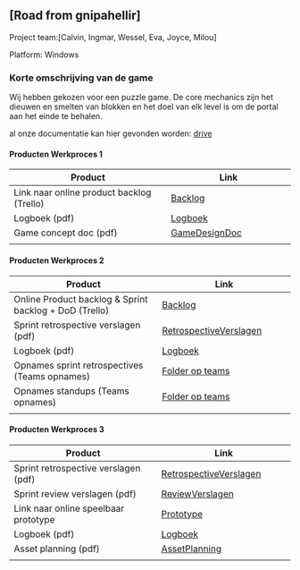 ## [Road from gnipahellir]
Project team:[Calvin, Ingmar, Wessel, Eva, Joyce, Milou]

Platform:
Windows

### Korte omschrijving van de game

Wij hebben gekozen voor een puzzle game. De core mechanics zijn het dieuwen en smelten van blokken en het doel van elk level is om de portal aan het einde te behalen.

al onze documentatie kan hier gevonden worden: [drive]
#### Producten Werkproces 1
| Product  | Link |
| ------ |  ------ |
| Link naar online product backlog (Trello) | [Backlog]
| Logboek (pdf)                             | [Logboek]
| Game concept doc (pdf)                    | [GameDesignDoc]
|<img width=500/>|<img width=300/>|
   
#### Producten Werkproces 2
| Product  | Link |
| ------ |  ------ |
| Online Product backlog & Sprint backlog + DoD (Trello)    | [Backlog]
| Sprint retrospective verslagen (pdf)                      | [RetrospectiveVerslagen]
| Logboek (pdf)                                             | [Logboek]
| Opnames sprint retrospectives (Teams opnames)             | [Folder op teams]
| Opnames standups (Teams opnames)                          | [Folder op teams]
|<img width=500/>|<img width=300/>|
   
#### Producten Werkproces 3
| Product  | Link |
| ------ |  ------ |
| Sprint retrospective verslagen (pdf)  | [RetrospectiveVerslagen]
| Sprint review verslagen (pdf)         | [ReviewVerslagen]
| Link naar online speelbaar prototype  | [Prototype]
| Logboek (pdf)                         | [Logboek]
| Asset planning (pdf)                  | [AssetPlanning]
|<img width=500/>|<img width=300/>|

   [Backlog]: <https://trello.com/b/t2qXeH9d/hellia>
   [Logboek]: <https://docs.google.com/spreadsheets/d/1tDrZ8fX7jP0w2hCwREO-HmhyLi4ouiQXwd5eqgX6rDc/edit?usp=sharing>
   [GameDesignDoc]: <https://docs.google.com/document/d/1X8w5dRuU9g5nfQ2QCCFAKI6omYNJrcBamgBn_oaYEVU/edit>
   [RetrospectiveVerslagen]: <https://docs.google.com/document/d/15xEvslzVu1jOxq3ThZSQSiVNOx3GxSu2TaU1d048MUs/edit?usp=sharing>
   [ReviewVerslagen]: <https://docs.google.com/document/d/1VdoicKtMYYYafMtUQOpTC9OmKg3wqwW9cWCCGRhqCjQ/edit?usp=sharing>
   [Prototype]: <https://drive.google.com/file/d/1y2W1dx5Jl7iveq_Efwup67ssijkLqh93/view?usp=sharing>
   [Folder op teams]: <https://teams.microsoft.com/_#/school/files/Team%2003?threadId=19%3Abfb439f003e7454897270061ceb4a8ef%40thread.tacv2&ctx=channel&context=Opnamens&rootfolder=%252Fteams%252FMytheGDGA2021-Team3%252FGedeelde%2520documenten%252FTeam%25203%252FOpnamens>
   [AssetPlanning]: <https://trello.com/b/t2qXeH9d/hellia>
   [drive]: <https://drive.google.com/drive/folders/1KmCvkuxLeoZSTMdNtmNoltvakQKmMQiQ?usp=sharing>
   
